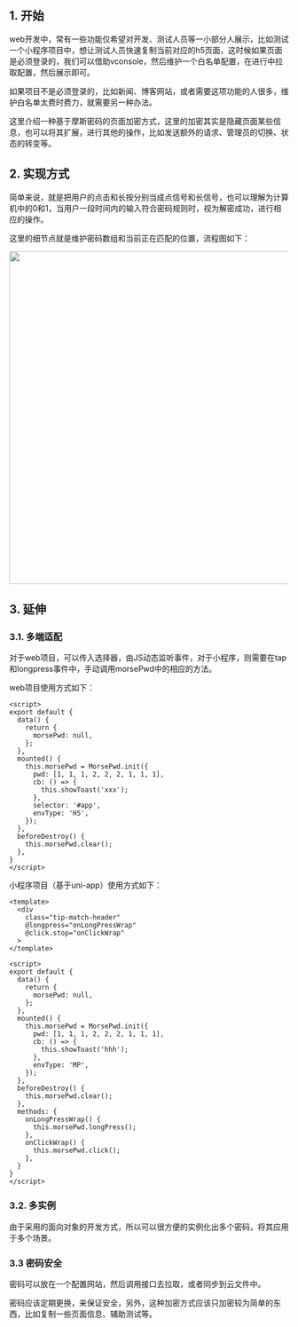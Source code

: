 ## 1. 开始

web开发中，常有一些功能仅希望对开发、测试人员等一小部分人展示，比如测试一个小程序项目中，想让测试人员快速复制当前对应的h5页面，这时候如果页面是必须登录的，我们可以借助vconsole，然后维护一个白名单配置，在进行中拉取配置，然后展示即可。

如果项目不是必须登录的，比如新闻、博客网站，或者需要这项功能的人很多，维护白名单太费时费力，就需要另一种办法。

这里介绍一种基于摩斯密码的页面加密方式，这里的加密其实是隐藏页面某些信息，也可以将其扩展，进行其他的操作，比如发送额外的请求、管理员的切换、状态的转变等。

## 2. 实现方式

简单来说，就是把用户的点击和长按分别当成点信号和长信号，也可以理解为计算机中的0和1，当用户一段时间内的输入符合密码规则时，视为解密成功，进行相应的操作。

这里的细节点就是维护密码数组和当前正在匹配的位置，流程图如下：

<img src="https://mike-1255355338.cos.ap-guangzhou.myqcloud.com/article/2022/10/morse-1664680424742.png" width="600">


## 3. 延伸

### 3.1. 多端适配

对于web项目，可以传入选择器，由JS动态监听事件，对于小程序，则需要在tap和longpress事件中，手动调用morsePwd中的相应的方法。

web项目使用方式如下：
```vue
<script>
export default {
  data() {
    return {
      morsePwd: null,
    };
  },
  mounted() {
    this.morsePwd = MorsePwd.init({
      pwd: [1, 1, 1, 2, 2, 2, 1, 1, 1],
      cb: () => {
        this.showToast('xxx');
      },
      selector: '#app',
      envType: 'H5',
    });
  },
  beforeDestroy() {
    this.morsePwd.clear();
  },
}
</script>
```

小程序项目（基于uni-app）使用方式如下：
```vue
<template>
  <div
    class="tip-match-header"
    @longpress="onLongPressWrap"
    @click.stop="onClickWrap"
  >
</template>

<script>
export default {
  data() {
    return {
      morsePwd: null,
    };
  },
  mounted() {
    this.morsePwd = MorsePwd.init({
      pwd: [1, 1, 1, 2, 2, 2, 1, 1, 1],
      cb: () => {
        this.showToast('hhh');
      },
      envType: 'MP',
    });
  },
  beforeDestroy() {
    this.morsePwd.clear();
  },
  methods: {
    onLongPressWrap() {
      this.morsePwd.longPress();
    },
    onClickWrap() {
      this.morsePwd.click();
    },
  }
}
</script>
```

### 3.2. 多实例

由于采用的面向对象的开发方式，所以可以很方便的实例化出多个密码，将其应用于多个场景。


### 3.3 密码安全

密码可以放在一个配置网站，然后调用接口去拉取，或者同步到云文件中。

密码应该定期更换，来保证安全，另外，这种加密方式应该只加密较为简单的东西，比如复制一些页面信息、辅助测试等。


